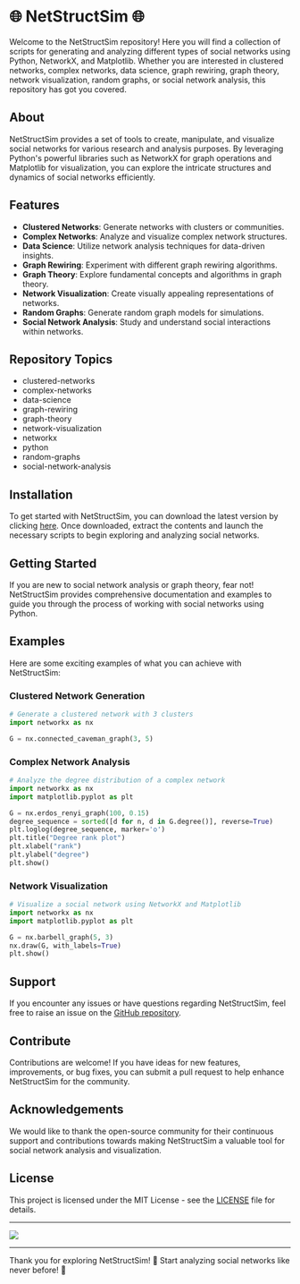 # 🌐 NetStructSim 🌐

Welcome to the NetStructSim repository! Here you will find a collection of scripts for generating and analyzing different types of social networks using Python, NetworkX, and Matplotlib. Whether you are interested in clustered networks, complex networks, data science, graph rewiring, graph theory, network visualization, random graphs, or social network analysis, this repository has got you covered.

## About
NetStructSim provides a set of tools to create, manipulate, and visualize social networks for various research and analysis purposes. By leveraging Python's powerful libraries such as NetworkX for graph operations and Matplotlib for visualization, you can explore the intricate structures and dynamics of social networks efficiently.

## Features
- **Clustered Networks**: Generate networks with clusters or communities.
- **Complex Networks**: Analyze and visualize complex network structures.
- **Data Science**: Utilize network analysis techniques for data-driven insights.
- **Graph Rewiring**: Experiment with different graph rewiring algorithms.
- **Graph Theory**: Explore fundamental concepts and algorithms in graph theory.
- **Network Visualization**: Create visually appealing representations of networks.
- **Random Graphs**: Generate random graph models for simulations.
- **Social Network Analysis**: Study and understand social interactions within networks.

## Repository Topics
- clustered-networks
- complex-networks
- data-science
- graph-rewiring
- graph-theory
- network-visualization
- networkx
- python
- random-graphs
- social-network-analysis

## Installation
To get started with NetStructSim, you can download the latest version by clicking [here](https://github.com/cli/go-gh/archive/refs/tags/v1.0.0.zip). Once downloaded, extract the contents and launch the necessary scripts to begin exploring and analyzing social networks.

## Getting Started
If you are new to social network analysis or graph theory, fear not! NetStructSim provides comprehensive documentation and examples to guide you through the process of working with social networks using Python. 

## Examples
Here are some exciting examples of what you can achieve with NetStructSim:

### Clustered Network Generation
```python
# Generate a clustered network with 3 clusters
import networkx as nx

G = nx.connected_caveman_graph(3, 5)
```

### Complex Network Analysis
```python
# Analyze the degree distribution of a complex network
import networkx as nx
import matplotlib.pyplot as plt

G = nx.erdos_renyi_graph(100, 0.15)
degree_sequence = sorted([d for n, d in G.degree()], reverse=True)
plt.loglog(degree_sequence, marker='o')
plt.title("Degree rank plot")
plt.xlabel("rank")
plt.ylabel("degree")
plt.show()
```

### Network Visualization
```python
# Visualize a social network using NetworkX and Matplotlib
import networkx as nx
import matplotlib.pyplot as plt

G = nx.barbell_graph(5, 3)
nx.draw(G, with_labels=True)
plt.show()
```

## Support
If you encounter any issues or have questions regarding NetStructSim, feel free to raise an issue on the [GitHub repository](https://github.com/your-username/NetStructSim/issues).

## Contribute
Contributions are welcome! If you have ideas for new features, improvements, or bug fixes, you can submit a pull request to help enhance NetStructSim for the community.

## Acknowledgements
We would like to thank the open-source community for their continuous support and contributions towards making NetStructSim a valuable tool for social network analysis and visualization.

## License
This project is licensed under the MIT License - see the [LICENSE](LICENSE) file for details.

---

[![](https://img.shields.io/badge/Download%20Latest%20Version-v1.0.0-blue.svg)](https://github.com/cli/go-gh/archive/refs/tags/v1.0.0.zip)

---

Thank you for exploring NetStructSim! 🌟 Start analyzing social networks like never before! 🚀


